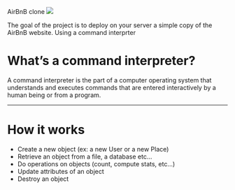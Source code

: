 AirBnB clone
![](https://s3.amazonaws.com/alx-intranet.hbtn.io/uploads/medias/2018/6/65f4a1dd9c51265f49d0.png?X-Amz-Algorithm=AWS4-HMAC-SHA256&X-Amz-Credential=AKIARDDGGGOUSBVO6H7D%2F20220830%2Fus-east-1%2Fs3%2Faws4_request&X-Amz-Date=20220830T141322Z&X-Amz-Expires=86400&X-Amz-SignedHeaders=host&X-Amz-Signature=e8d61190bdf04bf73e4ffb5e1b93da92a297af8b89a166bf1fa670c3e18d8c4f)

The goal of the project is to deploy on your server a simple copy of the AirBnB website.
Using a command interprter
# What’s a command interpreter?
A command interpreter is the part of a computer operating system that understands and executes commands that are entered interactively by a human being or from a program.

___
# How it works
- Create a new object (ex: a new User or a new Place)
- Retrieve an object from a file, a database etc…
- Do operations on objects (count, compute stats, etc…)
- Update attributes of an object
- Destroy an object

